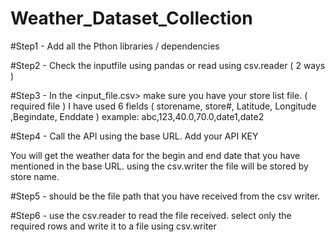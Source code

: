 # Weather_Dataset_Collection

#Step1 - 
Add all the Pthon libraries / dependencies

#Step2 - Check the inputfile using pandas or read using csv.reader ( 2 ways )

#Step3 - In the <input_file.csv> make sure you have your store list file. ( required file )
I have used 6 fields ( storename, store#, Latitude, Longitude ,Begindate, Enddate )
example: abc,123,40.0,70.0,date1,date2

#Step4 -  Call the API using the base URL. Add your API KEY 

You will get the weather data for the begin and end date that you have mentioned in the base URL.
using the csv.writer the file will be stored by store name. 

#Step5 - <YOUR DIRECTORY PATH> should be the file path that you have received from the csv writer. 
  
#Step6 - use the csv.reader to read the file received.
  select only the required rows and write it to a file using csv.writer
  

